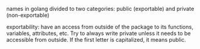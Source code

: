 names in golang divided to two categories:
public (exportable) and private (non-exportable)

exportability: have an access from outside of the package to its functions, variables, attributes, etc.
Try to always write private unless it needs to be accessible from outside.
If the first letter is capitalized, it means public.
